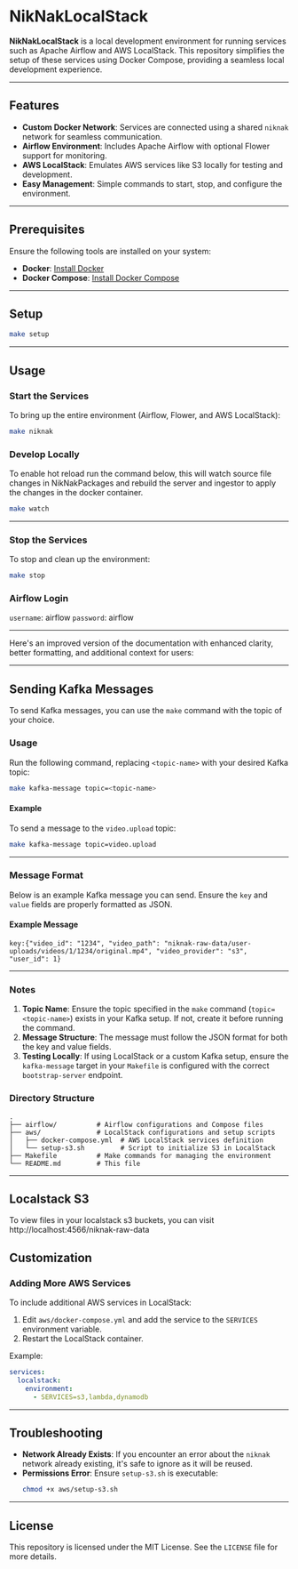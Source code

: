 # NikNakLocalStack

**NikNakLocalStack** is a local development environment for running services such as Apache Airflow and AWS LocalStack. This repository simplifies the setup of these services using Docker Compose, providing a seamless local development experience.

---

## Features

- **Custom Docker Network**: Services are connected using a shared `niknak` network for seamless communication.
- **Airflow Environment**: Includes Apache Airflow with optional Flower support for monitoring.
- **AWS LocalStack**: Emulates AWS services like S3 locally for testing and development.
- **Easy Management**: Simple commands to start, stop, and configure the environment.

---

## Prerequisites

Ensure the following tools are installed on your system:

- **Docker**: [Install Docker](https://docs.docker.com/get-docker/)
- **Docker Compose**: [Install Docker Compose](https://docs.docker.com/compose/install/)

---

## Setup

```bash
make setup
```

---

## Usage

### Start the Services

To bring up the entire environment (Airflow, Flower, and AWS LocalStack):

```bash
make niknak
```

### Develop Locally

To enable hot reload run the command below, this will watch source file changes in NikNakPackages and rebuild
the server and ingestor to apply the changes in the docker container.

```bash
make watch
```
---

### Stop the Services

To stop and clean up the environment:

```bash
make stop
```

### Airflow Login

`username`: airflow
`password`: airflow

---

Here's an improved version of the documentation with enhanced clarity, better formatting, and additional context for users:

---

## **Sending Kafka Messages**

To send Kafka messages, you can use the `make` command with the topic of your choice.

### **Usage**

Run the following command, replacing `<topic-name>` with your desired Kafka topic:

```bash
make kafka-message topic=<topic-name>
```

#### Example
To send a message to the `video.upload` topic:

```bash
make kafka-message topic=video.upload
```

---

### **Message Format**

Below is an example Kafka message you can send. Ensure the `key` and `value` fields are properly formatted as JSON.

#### Example Message
```
key:{"video_id": "1234", "video_path": "niknak-raw-data/user-uploads/videos/1/1234/original.mp4", "video_provider": "s3", "user_id": 1}
```
---

### **Notes**
1. **Topic Name**: Ensure the topic specified in the `make` command (`topic=<topic-name>`) exists in your Kafka setup. If not, create it before running the command.
2. **Message Structure**: The message must follow the JSON format for both the key and value fields.
3. **Testing Locally**: If using LocalStack or a custom Kafka setup, ensure the `kafka-message` target in your `Makefile` is configured with the correct `bootstrap-server` endpoint.

### Directory Structure

```plaintext
.
├── airflow/          # Airflow configurations and Compose files
├── aws/              # LocalStack configurations and setup scripts
│   ├── docker-compose.yml  # AWS LocalStack services definition
│   └── setup-s3.sh         # Script to initialize S3 in LocalStack
├── Makefile          # Make commands for managing the environment
└── README.md         # This file
```

---

## Localstack S3

To view files in your localstack s3 buckets, you can visit http://localhost:4566/niknak-raw-data

## Customization

### Adding More AWS Services
To include additional AWS services in LocalStack:
1. Edit `aws/docker-compose.yml` and add the service to the `SERVICES` environment variable.
2. Restart the LocalStack container.

Example:
```yaml
services:
  localstack:
    environment:
      - SERVICES=s3,lambda,dynamodb
```

---

## Troubleshooting

- **Network Already Exists**: If you encounter an error about the `niknak` network already existing, it's safe to ignore as it will be reused.
- **Permissions Error**: Ensure `setup-s3.sh` is executable:
  ```bash
  chmod +x aws/setup-s3.sh
  ```

---

## License

This repository is licensed under the MIT License. See the `LICENSE` file for more details.